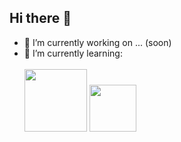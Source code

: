 ## Hi there 👋

- 🔭 I’m currently working on ... (soon)
- 🌱 I’m currently learning:
  <br><br/><img src="https://i.pinimg.com/originals/fa/e8/62/fae862fff4f6100d000a1c01c4030db0.jpg" width="100" />
  <img src="https://static.vecteezy.com/system/resources/previews/014/170/001/original/cyber-security-line-icon-on-white-background-editable-stroke-vector.jpg" width="75" />
<!--
**FeelsGo-od/FeelsGo-od** is a ✨ _special_ ✨ repository because its `README.md` (this file) appears on your GitHub profile.

Here are some ideas to get you started:

- 👯 I’m looking to collaborate on ...
- 🤔 I’m looking for help with ...
- 💬 Ask me about ...
- 📫 How to reach me: ...
- 😄 Pronouns: ...
- ⚡ Fun fact: ...
-->
